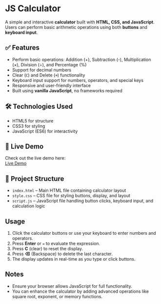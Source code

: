 # JS Calculator

A simple and interactive **calculator** built with **HTML, CSS, and JavaScript**. Users can perform basic arithmetic operations using both **buttons** and **keyboard input**.

## ✅ Features

- Perform basic operations: Addition (+), Subtraction (-), Multiplication (×), Division (÷), and Percentage (%)
- Support for decimal numbers
- Clear (`C`) and Delete (`⌫`) functionality
- Keyboard input support for numbers, operators, and special keys
- Responsive and user-friendly interface
- Built using **vanilla JavaScript**, no frameworks required

## 🛠 Technologies Used

- HTML5 for structure
- CSS3 for styling
- JavaScript (ES6) for interactivity

## 🚀 Live Demo

Check out the live demo here:  
[Live Demo](https://arjun-uu.github.io/JS-Calculator/)  <!-- Replace with your actual link -->

## 📂 Project Structure

- `index.html` – Main HTML file containing calculator layout  
- `style.css` – CSS file for styling buttons, display, and layout  
- `script.js` – JavaScript file handling button clicks, keyboard input, and calculation logic

## Usage

1. Click the calculator buttons or use your keyboard to enter numbers and operators.  
2. Press **Enter** or `=` to evaluate the expression.  
3. Press **C** (clear) to reset the display.  
4. Press **⌫** (Backspace) to delete the last character.  
5. The display updates in real-time as you type or click buttons.

## Notes

- Ensure your browser allows JavaScript for full functionality.  
- You can enhance the calculator by adding advanced operations like square root, exponent, or memory functions.  
